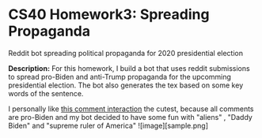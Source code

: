 # CS40 Homework3: Spreading Propaganda
 Reddit bot spreading political propaganda for 2020 presidential election

**Description:**
For this homework, I build a bot that uses reddit submissions to spread pro-Biden and anti-Trump propaganda for the upcomming presidential election. The bot also generates the tex based on some key words of the sentence. <br />

I personally like [this comment interaction](https://www.reddit.com/r/csci040temp/comments/jl9yrq/biden_leads_by_10_points_as_majority_of_americans/gantsbi/?utm_source=share&utm_medium=web2x&context=3) the cutest, because all comments are pro-Biden and my bot decided to have some fun with "aliens" , "Daddy Biden" and "supreme ruler of America"
![image][sample.png]
